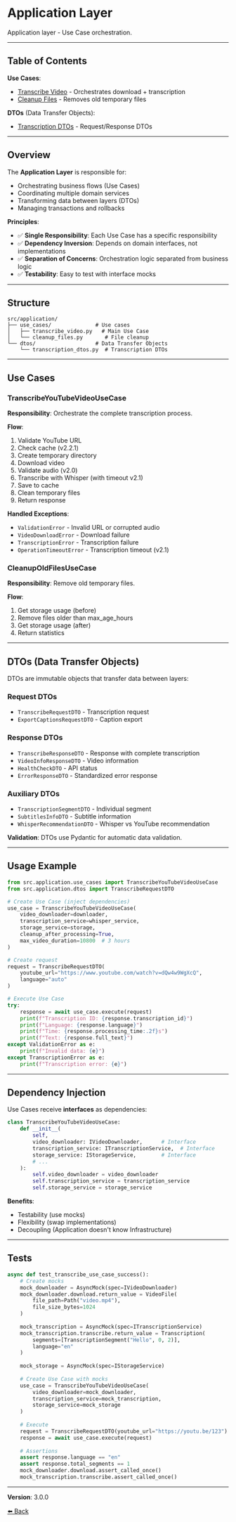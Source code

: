 # Application Layer

Application layer - Use Case orchestration.

---

## Table of Contents

**Use Cases**:
- [Transcribe Video](use-cases/transcribe-video.md) - Orchestrates download + transcription
- [Cleanup Files](use-cases/cleanup-files.md) - Removes old temporary files

**DTOs** (Data Transfer Objects):
- [Transcription DTOs](dtos/transcription-dtos.md) - Request/Response DTOs

---

## Overview

The **Application Layer** is responsible for:
- Orchestrating business flows (Use Cases)
- Coordinating multiple domain services
- Transforming data between layers (DTOs)
- Managing transactions and rollbacks

**Principles**:
- ✅ **Single Responsibility**: Each Use Case has a specific responsibility
- ✅ **Dependency Inversion**: Depends on domain interfaces, not implementations
- ✅ **Separation of Concerns**: Orchestration logic separated from business logic
- ✅ **Testability**: Easy to test with interface mocks

---

## Structure

```
src/application/
├── use_cases/              # Use cases
│   ├── transcribe_video.py   # Main Use Case
│   └── cleanup_files.py       # File cleanup
└── dtos/                   # Data Transfer Objects
    └── transcription_dtos.py  # Transcription DTOs
```

---

## Use Cases

### TranscribeYouTubeVideoUseCase
**Responsibility**: Orchestrate the complete transcription process.

**Flow**:
1. Validate YouTube URL
2. Check cache (v2.2.1)
3. Create temporary directory
4. Download video
5. Validate audio (v2.0)
6. Transcribe with Whisper (with timeout v2.1)
7. Save to cache
8. Clean temporary files
9. Return response

**Handled Exceptions**:
- `ValidationError` - Invalid URL or corrupted audio
- `VideoDownloadError` - Download failure
- `TranscriptionError` - Transcription failure
- `OperationTimeoutError` - Transcription timeout (v2.1)

### CleanupOldFilesUseCase
**Responsibility**: Remove old temporary files.

**Flow**:
1. Get storage usage (before)
2. Remove files older than max_age_hours
3. Get storage usage (after)
4. Return statistics

---

## DTOs (Data Transfer Objects)

DTOs are immutable objects that transfer data between layers:

### Request DTOs
- `TranscribeRequestDTO` - Transcription request
- `ExportCaptionsRequestDTO` - Caption export

### Response DTOs
- `TranscribeResponseDTO` - Response with complete transcription
- `VideoInfoResponseDTO` - Video information
- `HealthCheckDTO` - API status
- `ErrorResponseDTO` - Standardized error response

### Auxiliary DTOs
- `TranscriptionSegmentDTO` - Individual segment
- `SubtitlesInfoDTO` - Subtitle information
- `WhisperRecommendationDTO` - Whisper vs YouTube recommendation

**Validation**: DTOs use Pydantic for automatic data validation.

---

## Usage Example

```python
from src.application.use_cases import TranscribeYouTubeVideoUseCase
from src.application.dtos import TranscribeRequestDTO

# Create Use Case (inject dependencies)
use_case = TranscribeYouTubeVideoUseCase(
    video_downloader=downloader,
    transcription_service=whisper_service,
    storage_service=storage,
    cleanup_after_processing=True,
    max_video_duration=10800  # 3 hours
)

# Create request
request = TranscribeRequestDTO(
    youtube_url="https://www.youtube.com/watch?v=dQw4w9WgXcQ",
    language="auto"
)

# Execute Use Case
try:
    response = await use_case.execute(request)
    print(f"Transcription ID: {response.transcription_id}")
    print(f"Language: {response.language}")
    print(f"Time: {response.processing_time:.2f}s")
    print(f"Text: {response.full_text}")
except ValidationError as e:
    print(f"Invalid data: {e}")
except TranscriptionError as e:
    print(f"Transcription error: {e}")
```

---

## Dependency Injection

Use Cases receive **interfaces** as dependencies:

```python
class TranscribeYouTubeVideoUseCase:
    def __init__(
        self,
        video_downloader: IVideoDownloader,      # Interface
        transcription_service: ITranscriptionService,  # Interface
        storage_service: IStorageService,        # Interface
        # ...
    ):
        self.video_downloader = video_downloader
        self.transcription_service = transcription_service
        self.storage_service = storage_service
```

**Benefits**:
- Testability (use mocks)
- Flexibility (swap implementations)
- Decoupling (Application doesn't know Infrastructure)

---

## Tests

```python
async def test_transcribe_use_case_success():
    # Create mocks
    mock_downloader = AsyncMock(spec=IVideoDownloader)
    mock_downloader.download.return_value = VideoFile(
        file_path=Path("video.mp4"),
        file_size_bytes=1024
    )
    
    mock_transcription = AsyncMock(spec=ITranscriptionService)
    mock_transcription.transcribe.return_value = Transcription(
        segments=[TranscriptionSegment("Hello", 0, 2)],
        language="en"
    )
    
    mock_storage = AsyncMock(spec=IStorageService)
    
    # Create Use Case with mocks
    use_case = TranscribeYouTubeVideoUseCase(
        video_downloader=mock_downloader,
        transcription_service=mock_transcription,
        storage_service=mock_storage
    )
    
    # Execute
    request = TranscribeRequestDTO(youtube_url="https://youtu.be/123")
    response = await use_case.execute(request)
    
    # Assertions
    assert response.language == "en"
    assert response.total_segments == 1
    mock_downloader.download.assert_called_once()
    mock_transcription.transcribe.assert_called_once()
```

---

**Version**: 3.0.0

[⬅️ Back](../README.md)
